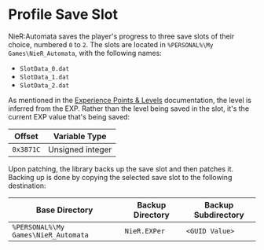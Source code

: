 # Profile Save Slot

NieR:Automata saves the player's progress to three save slots of their choice,
numbered `0` to `2`.
The slots are located in `%PERSONAL%\My Games\NieR_Automata`, with the following
names:

- `SlotData_0.dat`
- `SlotData_1.dat`
- `SlotData_2.dat`

As mentioned in the [Experience Points & Levels](level.md) documentation, the
level is inferred from the EXP. Rather than the level being saved in the slot,
it's the current EXP value that's being saved:

| Offset    | Variable Type    |
| --------- | ---------------- |
| `0x3871C` | Unsigned integer |

Upon patching, the library backs up the save slot and then patches it. Backing
up is done by copying the selected save slot to the following destination:

| Base Directory                      | Backup Directory | Backup Subdirectory |
| ----------------------------------- | ---------------- | ------------------- |
| `%PERSONAL%\My Games\NieR_Automata` | `NieR.EXPer`     | `<GUID Value>`      |